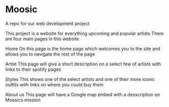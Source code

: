 # Moosic
A repo for our web development project

This project is a website for everything upcoming and popular artists
There are four main pages in this website

Home
On this page is the home page which welcomes you to the site and allows you to navigate the rest of the page

Artist
This page will give a short description on a select few of artists with links to their spotify pages

Styles
This shows one of the select artists and one of their more iconic outfits with links on where you could buy them

About us
This page will have a Google map embed with a desscription on Moosics mission

